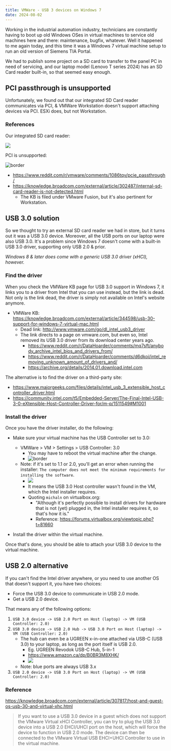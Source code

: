 ```yaml
---
title: VMWare - USB 3 devices on Windows 7
date: 2024-08-02
---
```


Working in the industrial automation industry, technicians are constantly having to boot up old Windows OSes in virtual machines to service old machines here and there: maintenance, bugfix, whatever. Well it happened to me again today, and this time it was a Windows 7 virtual machine setup to run an old version of Siemens TIA Portal. 

We had to publish some project on a SD card to transfer to the panel PC in need of servicing, and our laptop model (Lenovo T series 2024) has an SD Card reader built-in, so that seemed easy enough.

## PCI passthrough is unsupported

Unfortunately, we found out that our integrated SD Card reader communicates via PCI, & VMWare Workstation doesn't support attaching devices via PCI. ESXi does, but not Workstation.

### References

Our integrated SD card reader:

![](/Blog/Images/VMWare.USB3/Laptop.PCI.SD.Card.Reader.png)

PCI is unsupported:

![](/Blog/Images/VMWare.USB3/VMware.PCI.Unsupported.png "border")

- https://www.reddit.com/r/vmware/comments/1086tqv/pcie_passthrough/
- https://knowledge.broadcom.com/external/article/302487/internal-sd-card-reader-is-not-detected.html
	+ The KB is filed under VMware Fusion, but it's also pertinent for Workstation.

## USB 3.0 solution

So we thought to try an external SD card reader we had in store, but it turns out it was a USB 3.0 device. Moreover, all the USB ports on our laptop were also USB 3.0. It's a problem since Windows 7 doesn't come with a built-in USB 3.0 driver, supporting only USB 2.0 & prior. 

_Windows 8 & later does come with a generic USB 3.0 driver (xHCI), however._

### Find the driver

When you check the VMWare KB page for USB 3.0 support in Windows 7, it links you to a driver from Intel that you can use instead, but the link is dead. Not only is the link dead, the driver is simply not available on Intel's website anymore.

- VMWare KB: https://knowledge.broadcom.com/external/article/344598/usb-30-support-for-windows-7-virtual-mac.html
	+ Dead link: http://www.vmware.com/go/dl_intel_usb3_driver
	+ The link directs to a page on vmware.com, but even so, Intel removed its USB 3.0 driver from its download center years ago.
		- https://www.reddit.com/r/DataHoarder/comments/mq7sft/anybody_archive_intel_bios_and_drivers_from/
		- https://www.reddit.com/r/DataHoarder/comments/d6dkoi/intel_removing_unknown_amount_of_drivers_and/
		- https://archive.org/details/2014.01.download.intel.com

The alternative is to find the driver on a third-party site:

- https://www.majorgeeks.com/files/details/intel_usb_3_extensible_host_controller_driver.html
- https://community.intel.com/t5/Embedded-Server/The-Final-Intel-USB-3-0-eXtensible-Host-Controller-Driver-for/m-p/1511549#M1001

### Install the driver

Once you have the driver installer, do the following:

- Make sure your virtual machine has the USB Controller set to 3.0:
	+ VMWare > VM > Settings > USB Controller: 3.0
		- You may have to reboot the virtual machine after the change.
		- ![](/Blog/Images/VMWare.USB3/VMWare.USB.Controllers.png "border")
	+ Note: if it's set to 1.1 or 2.0, you'll get an error when running the installer: `The computer does not meet the minimum requirements for installing the software`.
		+ ![](/Blog/Images/VMWare.USB3/Intel.MinimumRequirements.png)
		+ It means the USB 3.0 Host controller wasn't found in the VM, which the Intel installer requires.
		+ Quoting `michaln` on virtualbox.org: 
			+ "Although it's perfectly possible to install drivers for hardware that is not (yet) plugged in, the Intel installer requires it, so that's how it is."
			+ Reference: https://forums.virtualbox.org/viewtopic.php?t=81660

- Install the driver within the virtual machine.

Once that's done, you should be able to attach your USB 3.0 device to the virtual machine.


## USB 2.0 alternative
If you can't find the Intel driver anywhere, or you need to use another OS that doesn't support it, you have two choices:

- Force the USB 3.0 device to communicate in USB 2.0 mode.
- Get a USB 2.0 device.

That means any of the following options:

1. `USB 3.0 device -> USB 2.0 Port on Host (laptop) -> VM (USB Controller: 2.0)`
2. `USB 3.0 device -> USB 2.0 Hub -> USB 3.0 Port on Host (laptop) -> VM (USB Controller: 2.0)`
	+ The hub can even be a UGREEN x-in-one attached via USB-C (USB 3.0) to your laptop, as long as the port itself is USB 2.0.
		+ Eg. UGREEN Revodok USB-C Hub, 5-in-1
		+ https://www.amazon.ca/dp/B0BR3M8XHK/
		+ ![](/Blog/Images/VMWare.USB3/UGREEN.5in1.USB2.jpg)
	+ Note: blue ports are always USB 3.x
3. `USB 2.0 device -> USB 3.0 Port on Host (laptop) -> VM (USB Controller: 2.0)`


### Reference

https://knowledge.broadcom.com/external/article/307817/host-and-guest-os-usb-30-and-virtual-xhc.html

> If you want to use a USB 3.0 device in a guest which does not support the VMware Virtual xHCI Controller, you can try to plug the USB 3.0 device into a USB 2.0 EHCI/UHCI port on the host, which will force the device to function in USB 2.0 mode. The device can then be connected to the VMware Virtual USB EHCI+UHCI Controller to use in the virtual machine.